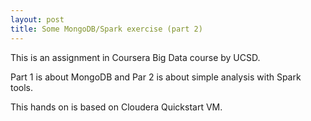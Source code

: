 ```yaml
---
layout: post
title: Some MongoDB/Spark exercise (part 2)
---
```

This is an assignment in Coursera Big Data course by UCSD.

Part 1 is about MongoDB and Par 2 is about simple analysis with Spark tools.

This hands on is based on Cloudera Quickstart VM.

